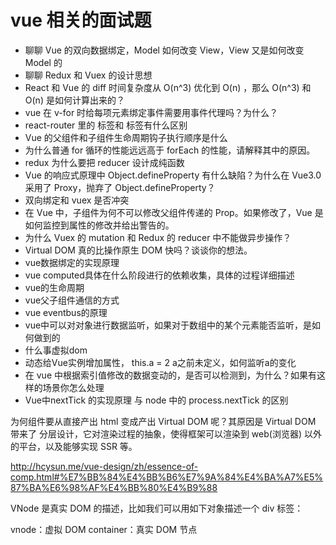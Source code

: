 # vue 相关的面试题

- 聊聊 Vue 的双向数据绑定，Model 如何改变 View，View 又是如何改变 Model 的
- 聊聊 Redux 和 Vuex 的设计思想
- React 和 Vue 的 diff 时间复杂度从 O(n^3) 优化到 O(n) ，那么 O(n^3) 和 O(n) 是如何计算出来的？
- vue 在 v-for 时给每项元素绑定事件需要用事件代理吗？为什么？
- react-router 里的 <Link> 标签和 <a> 标签有什么区别
- Vue 的父组件和子组件生命周期钩子执行顺序是什么
- 为什么普通 for 循环的性能远远高于 forEach 的性能，请解释其中的原因。
- redux 为什么要把 reducer 设计成纯函数
- Vue 的响应式原理中 Object.defineProperty 有什么缺陷？为什么在 Vue3.0 采用了 Proxy，抛弃了 Object.defineProperty？
- 双向绑定和 vuex 是否冲突
- 在 Vue 中，子组件为何不可以修改父组件传递的 Prop。如果修改了，Vue 是如何监控到属性的修改并给出警告的。
- 为什么 Vuex 的 mutation 和 Redux 的 reducer 中不能做异步操作？
- Virtual DOM 真的比操作原生 DOM 快吗？谈谈你的想法。
- vue数据绑定的实现原理
- vue computed具体在什么阶段进行的依赖收集，具体的过程详细描述
- vue的生命周期
- vue父子组件通信的方式
- vue eventbus的原理
- vue中可以对对象进行数据监听，如果对于数组中的某个元素能否监听，是如何做到的
- 什么事虚拟dom
- 动态给Vue实例增加属性， this.a = 2 a之前未定义，如何监听a的变化
- 在 vue 中根据索引值修改的数据变动的，是否可以检测到，为什么？如果有这样的场景你怎么处理
- Vue中nextTick 的实现原理 与 node 中的 process.nextTick 的区别


为何组件要从直接产出 html 变成产出 Virtual DOM 呢？其原因是 Virtual DOM 带来了 分层设计，它对渲染过程的抽象，使得框架可以渲染到 web(浏览器) 以外的平台，以及能够实现 SSR 等。

http://hcysun.me/vue-design/zh/essence-of-comp.html#%E7%BB%84%E4%BB%B6%E7%9A%84%E4%BA%A7%E5%87%BA%E6%98%AF%E4%BB%80%E4%B9%88

VNode 是真实 DOM 的描述，比如我们可以用如下对象描述一个 div 标签：

vnode：虚拟 DOM
container：真实 DOM 节点